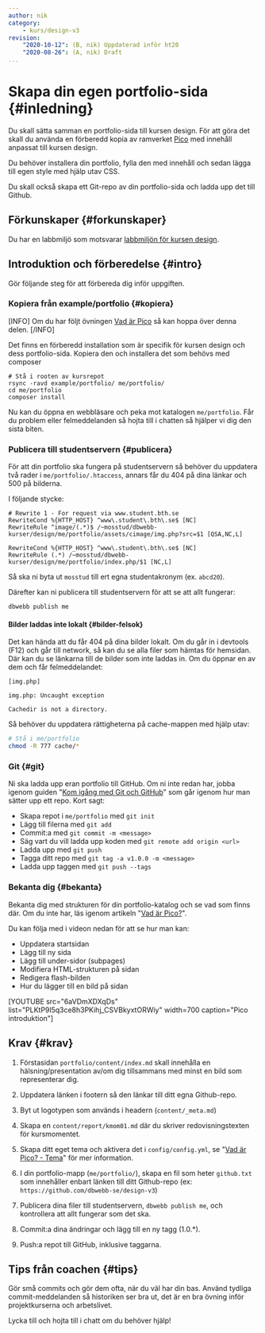 ```yaml
---
author: nik
category:
    - kurs/design-v3
revision:
    "2020-10-12": (B, nik) Uppdaterad inför ht20
    "2020-08-26": (A, nik) Draft
...
```

Skapa din egen portfolio-sida {#inledning}
===================================

Du skall sätta samman en portfolio-sida till kursen design. För att göra det skall du använda en förberedd kopia av ramverket [Pico](http://picocms.org/) med innehåll anpassat till kursen design.

Du behöver installera din portfolio, fylla den med innehåll och sedan lägga till egen style med hjälp utav CSS.

Du skall också skapa ett Git-repo av din portfolio-sida och ladda upp det till Github.

<!--more-->

Förkunskaper {#forkunskaper}
-----------------------

Du har en labbmiljö som motsvarar [labbmiljön för kursen design](kurser/design-v3/kmom01#labbmiljo).


Introduktion och förberedelse {#intro}
-----------------------

Gör följande steg för att förbereda dig inför uppgiften.

### Kopiera från example/portfolio {#kopiera}

[INFO]
Om du har följt övningen [Vad är Pico](kunskap/vad-ar-pico-v2) så kan hoppa över denna delen.
[/INFO]

Det finns en förberedd installation som är specifik för kursen design och dess portfolio-sida. Kopiera den och installera det som behövs med composer

```
# Stå i rooten av kursrepot
rsync -ravd example/portfolio/ me/portfolio/
cd me/portfolio
composer install
```

Nu kan du öppna en webbläsare och peka mot katalogen `me/portfolio`. Får du problem eller felmeddelanden så hojta till i chatten så hjälper vi dig den sista biten.

### Publicera till studentservern {#publicera}

För att din portfolio ska fungera på studentservern så behöver du uppdatera två rader i `me/portfolio/.htaccess`, annars får du 404 på dina länkar och 500 på bilderna.

I följande stycke:

```text
# Rewrite 1 - For request via www.student.bth.se
RewriteCond %{HTTP_HOST} ^www\.student\.bth\.se$ [NC]
RewriteRule ^image/(.*)$ /~mosstud/dbwebb-kurser/design/me/portfolio/assets/cimage/img.php?src=$1 [QSA,NC,L]

RewriteCond %{HTTP_HOST} ^www\.student\.bth\.se$ [NC]
RewriteRule (.*) /~mosstud/dbwebb-kurser/design/me/portfolio/index.php/$1 [NC,L]
```

Så ska ni byta ut `mosstud` till ert egna studentakronym (ex. `abcd20`).

Därefter kan ni publicera till studentservern för att se att allt fungerar:

```
dbwebb publish me
```

#### Bilder laddas inte lokalt {#bilder-felsok}

Det kan hända att du får 404 på dina bilder lokalt. Om du går in i devtools (F12) och går till network, så kan du se alla filer som hämtas för hemsidan. Där kan du se länkarna till de bilder som inte laddas in. Om du öppnar en av dem och får felmeddelandet:

```
[img.php]

img.php: Uncaught exception

Cachedir is not a directory.
```

Så behöver du uppdatera rättigheterna på cache-mappen med hjälp utav:

```bash
# Stå i me/portfolio
chmod -R 777 cache/*
```

### Git {#git}

Ni ska ladda upp eran portfolio till GitHub. Om ni inte redan har, jobba igenom guiden "[Kom igång med Git och GitHub](guide/git)" som går igenom hur man sätter upp ett repo. Kort sagt:

* Skapa repot i `me/portfolio` med `git init`
* Lägg till filerna med `git add`
* Commit:a med `git commit -m <message>`
* Säg vart du vill ladda upp koden med `git remote add origin <url>`
* Ladda upp med `git push`
* Tagga ditt repo med `git tag -a v1.0.0 -m <message>`
* Ladda upp taggen med `git push --tags`

### Bekanta dig {#bekanta}

Bekanta dig med strukturen för din portfolio-katalog och se vad som finns där. Om du inte har, läs igenom artikeln "[Vad är Pico?](kunskap/vad-ar-pico-v2)".

Du kan följa med i videon nedan för att se hur man kan:

* Uppdatera startsidan
* Lägg till ny sida
* Lägg till under-sidor (subpages)
* Modifiera HTML-strukturen på sidan
* Redigera flash-bilden
* Hur du lägger till en bild på sidan

[YOUTUBE src="6aVDmXDXqDs" list="PLKtP9l5q3ce8h3PKihj_CSVBkyxtORWiy" width=700 caption="Pico introduktion"]

Krav {#krav}
-----------------------

1. Förstasidan `portfolio/content/index.md` skall innehålla en hälsning/presentation av/om dig tillsammans med minst en bild som representerar dig.

1. Uppdatera länken i footern så den länkar till ditt egna Github-repo.

1. Byt ut logotypen som används i headern (`content/_meta.md`)

1. Skapa en `content/report/kmom01.md` där du skriver redovisningstexten för kursmomentet.

1. Skapa ditt eget tema och aktivera det i `config/config.yml`, se "[Vad är Pico? - Tema](kunskap/vad-ar-pico-v2#tema)" för mer information.

1. I din portfolio-mapp (`me/portfolio/`), skapa en fil som heter `github.txt` som innehåller enbart länken till ditt Github-repo (ex: `https://github.com/dbwebb-se/design-v3`)

1. Publicera dina filer till studentservern, `dbwebb publish me`, och kontrollera att allt fungerar som det ska.

1. Commit:a dina ändringar och lägg till en ny tagg (1.0.\*).

1. Push:a repot till GitHub, inklusive taggarna.

Tips från coachen {#tips}
-----------------------

Gör små commits och gör dem ofta, när du väl har din bas. Använd tydliga commit-meddelanden så historiken ser bra ut, det är en bra övning inför projektkurserna och arbetslivet.

Lycka till och hojta till i chatt om du behöver hjälp!
